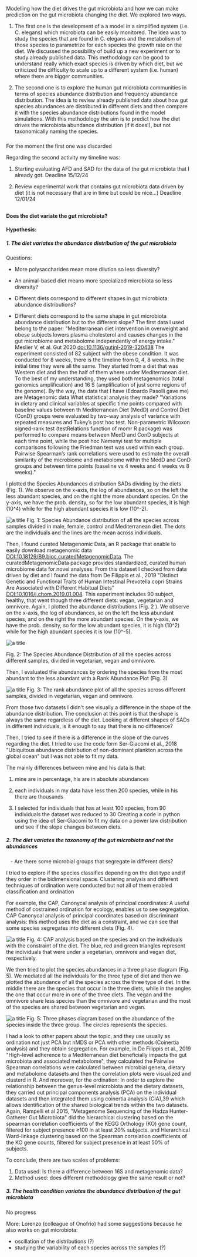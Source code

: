 Modelling how the diet drives the gut microbiota and how we can make prediction on the gut microbiota changing the diet. 
We explored two ways.

1. The first one is the development of a a model in a simplified system (i.e. C. elegans) which microbiota can be easily monitored. The idea was to study the species that are found in C. elegans and the metabolism of those species to parametrize for each species the growth rate on the diet. We discussed the possibility of build up a new experiment or to study already published data. This methodology can be good to understand really which exact species is driven by which diet, but we criticized the difficulty to scale up to a different system (i.e. human) where there are bigger communities.

2. The second one is to explore the human gut microbiota communities in terms of species abundance distribution and frequency abundance distribution. The idea is to review already published data about how gut species abundances are distributed in different diets and then compare it with the species abundance distributions found in the model simulations. With this methodology the aim is to predict how the diet drives the microbiota abundance distribution (if it does!), but not taxonomically naming the species.

###

For the moment the first one was discarded

Regarding the second activity my timeline was:

1. Starting evaluating AFD and SAD for the data of the gut microbiota that I already got. Deadline 15/12/24

2. Review experimental work that contains gut microbiota data driven by diet (it is not necessary that are in time but could be nice...) Deadline 12/01/24
##

#### Does the diet variate the gut microbiota?
#### Hypothesis:

##### 1. The diet variates the abundance distribution of the gut microbiota

Questions:

-  More polysaccharides mean more dilution so less diversity?

-  An animal-based diet means more specialized microbiota so less diversity?

- Different diets correspond to different shapes in gut microbiota abundance distributions?

- Different diets correspond to the same shape in gut microbiota abundance distribution but to the different slope?
The first data I used belong to the paper: "Mediterranean diet intervention in overweight and obese subjects lowers plasma cholesterol and causes changes in the gut microbiome and metabolome independently of energy intake." Meslier V, et al. Gut 2020 <doi:10.1136/gutjnl-2019-320438>
The experiment consisted of 82 subject with the obese condition. It was conducted for 8 weeks, there is the timeline from 0, 4, 8 weeks. In the initial time they were all the same. They started from a diet that was Western diet and then the half of them where under Mediterranean diet.
To the best of my understanding, they used both metagenomics (total genomics amplification) and 16 S (amplification of just some regions of the genome). By the way, the data that I have (Edoardo Pasolli gave me) are Metagenomic data
What statistical analysis they made?
"Variations in dietary and clinical variables at specific time points compared with baseline values between th Mediterranean Diet (MedD) and Control Diet (ConD)  groups were evaluated by two-way analysis of variance with repeated measures and Tukey’s post hoc test. Non-parametric Wilcoxon signed-rank test (testRelations function of momr R package) was performed to compare means between MedD and ConD subjects at each time point, while the post hoc Nemenyi test for multiple comparisons following the Friedman test was used within each group. Pairwise Spearman’s rank correlations were used to estimate the overall similarity of the microbiome and metabolome within the MedD and ConD groups and between time points (baseline vs 4 weeks and 4 weeks vs 8 weeks)."

I plotted the Species Abundances distribution SADs dividing by the diets (Fig. 1).  We observe on the x-axis, the log of abundances, so on the left the less abundant species, and on the right the more abundant species. On the y-axis, we have the prob. density, so for the low abundant species, it is high (10^4) while for the high abundant species it is low (10^-2).

  
   ![a title](ob1SADindandmean.png)
 Fig. 1: Species Abundance distribution of all the species across samples divided in male, female, control and Mediterranean diet. The dots are the individuals and the lines are the mean across individuals. 
 
Then, I found curated Metagenomic Data, an R package that enable to easily download metagenomic data <DOI:10.18129/B9.bioc.curatedMetagenomicData>. The curatedMetagenomicData package provides standardized, curated human microbiome data for novel analyses.
From this dataset I checked from data driven by diet and I found the data from De Filippis et al., 2019 "Distinct Genetic and Functional Traits of Human Intestinal Prevotella copri Strains Are Associated with Different Habitual Diets" <DOI:10.1016/j.chom.2019.01.004>. This experiment includes 90 subject, healthy, that went though three different diets: vegan, vegetarian and omnivore.
Again, I plotted the abundance distributions (Fig. 2 ). We observe on the x-axis, the log of abundances, so on the left the less abundant species, and on the right the more abundant species. On the y-axis, we have the prob. density, so for the low abundant species, it is high (10^2) while for the high abundant species it is low (10^-5).

![a title](SAD_bydiet.png)
  
Fig. 2: The Species Abundance Distribution of all the species across different samples, divided in vegetarian, vegan and omnivore.

Then, I evaluated the abundances by ordering the species from the most abundant to the less abundant with a Rank Abundance Plot (Fig. 3)

![a title](Ranka_bydiet.png)
Fig. 3: The rank abundance plot of all the species across different samples, divided in vegetarian, vegan and omnivore.

From those two datasets I didn't see visually a difference in the shape of the abundance distribution. The conclusion at this point is that the shape is always the same regardless of the diet.  Looking at different shapes of SADs in different individuals, is it enough to say that there is no difference?

Then, I tried to see if there is a difference in the slope of the curves regarding the diet. I tried to use the code form Ser-Giacomi et al., 2018 "Ubiquitous abundance distribution of non-dominant plankton across the global ocean" but I was not able to fit my data.

The mainly differences between mine and his data is that:

1. mine are in percentage, his are in absolute abundances

2. each individuals in my data have less then 200 species, while in his there are thousands

3. I selected for individuals that has at least 100 species, from 90 individuals the dataset was reduced to 30
 Creating a code in python using the idea of Ser-Giacomi to fit my data on a power law distribution and see if the slope changes between diets.

##### 2. The diet variates the taxonomy of the gut microbiota and not the abundances

   - Are there some microbial groups that segregate in different diets?

 I tried to explore if the species classifies depending on the diet type and if they order in the bidimensional space. Clustering analysis and different techniques of ordination were conducted but not all of them enabled classification and ordination

For example, the CAP, Canonycal analysis of principal coordinates: A useful method of costrained ordination for ecology, enables us to see segregation. CAP Canonycal analysis of principal coordinates based on discriminant analysis: this method uses the diet as a constraint, and we can see that some species segregates into different diets (Fig. 4).

![a title](CAPanalysis.png) Fig. 4: CAP analysis based on the species and on the individuals with the constraint of the diet. The blue, red and green triangles represent the individuals that were under a vegetarian, omnivore and vegan diet, respectively.

We then tried to plot the species abundances in a three phase diagram (Fig. 5). We mediated all the individuals for the three type of diet and then we plotted the abundance of all the species across the three type of diet. In the middle there are the species that occur in the three diets, while in the angles the one that occur more in one of the three diets. The vegan and the omnivore share less species than the omnivore and vegetarian and the most of the species are shared between vegetarian and vegan.   

![a title](Triphasediagramballs.png) 
Fig. 5: Three phases diagram based on the abundance of the species inside the three group. The circles represents the species.

I had a look to other papers about the topic, and they use usually as ordination not just PCA but nMDS or PCA with other methods (Coinertia analysis) and they obtain segregation.
For example, in De Filippis et al., 2019 "High-level adherence to a Mediterranean diet beneficially impacts the gut microbiota and associated metabolome", they calculated the Pairwise Spearman correlations were calculated between microbial genera, dietary and metabolome datasets and then the correlation plots were visualized and clusterd in R.
And moreover, for the ordination: In order to explore the relationship between the genus-level microbiota and the dietary datasets, they carried out principal components analysis (PCA) on the individual datasets and then integrated them using coinertia analysis (CIA),39 which allows identification of the shared biological trends within the two datasets.
Again, Rampelli et al 2015, "Metagenome Sequencing of the Hadza Hunter-Gatherer Gut Microbiota" did the hierarchical clustering based on the spearman correlation coefficients of the KEGG Orthology (KO) gene count, filtered for subject presence ≥100 in at least 20% subjects. and Hierarchical Ward-linkage clustering based on the Spearman correlation coefficients of the KO gene counts, filtered for subject presence in at least 50% of subjects.

To conclude, there are two scales of problems:
1. Data used: Is there a difference between 16S and metagenomic data?
2. Method used: does different methodology give the same result or not?

##### 3. The health condition variates the abundance distribution of the gut microbiota
No progress

More: Lorenzo (colleague of Onofrio) had some suggestions because he also works on gut microbiota:
- oscillation of the distributions (?)
- studying the variability of each species across the samples (?)
